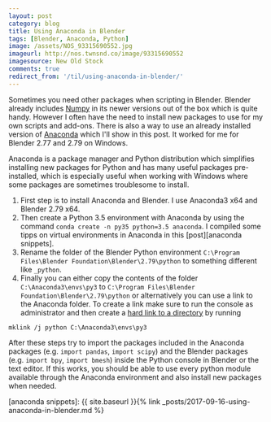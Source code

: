 ```yaml
---
layout: post
category: blog
title: Using Anaconda in Blender
tags: [Blender, Anaconda, Python]
image: /assets/NOS_93315690552.jpg
imageurl: http://nos.twnsnd.co/image/93315690552
imagesource: New Old Stock
comments: true
redirect_from: '/til/using-anaconda-in-blender/'
---
```


Sometimes you need other packages when scripting in Blender. Blender already includes [Numpy][numpy] in its newer versions out of the box which is quite handy. However I often have the need to install new packages to use for my own scripts and add-ons. There is also a way to use an already installed version of [Anaconda][anaconda] which I'll show in this post. It worked for me for Blender 2.77 and 2.79 on Windows.

Anaconda is a package manager and Python distribution which simplifies installing new packages for Python and has many useful packages pre-installed, which is especially useful when working with Windows where some packages are sometimes troublesome to install.

1. First step is to install Anaconda and Blender. I use Anaconda3 x64 and Blender 2.79 x64.
2. Then create a Python 3.5 environment with Anaconda by using the command `conda create -n py35 python=3.5 anaconda`. I compiled some tipps on virtual environments in Anaconda in this [post][anaconda snippets].
4. Rename the folder of the Blender Python environment `C:\Program Files\Blender Foundation\Blender\2.79\python` to something different like `_python`.
5. Finally you can either copy the contents of the folder `C:\Anaconda3\envs\py3` to `C:\Program Files\Blender Foundation\Blender\2.79\python` or alternatively you can use a link to the Anaconda folder. To create a link make sure to run the console as administrator and then create a [hard link to a directory][symlink] by running

```
mklink /j python C:\Anaconda3\envs\py3
```

After these steps try to import the packages included in the Anaconda packages (e.g. `import pandas`, `import scipy`) and the Blender packages (e.g. `import bpy`, `import bmesh`) inside the Python console in Blender or the text editor. If this works, you should be able to use every python module available through the Anaconda environment and also install new packages when needed.

[stackoverflow question]: https://blender.stackexchange.com/questions/51067/using-anaconda-python-3-in-blender-winx64
[numpy]: http://www.numpy.org/
[anaconda]: https://docs.anaconda.com/anaconda/
[symlink]: https://www.howtogeek.com/howto/16226/complete-guide-to-symbolic-links-symlinks-on-windows-or-linux/
[anaconda snippets]: {{ site.baseurl }}{% link _posts/2017-09-16-using-anaconda-in-blender.md %}
